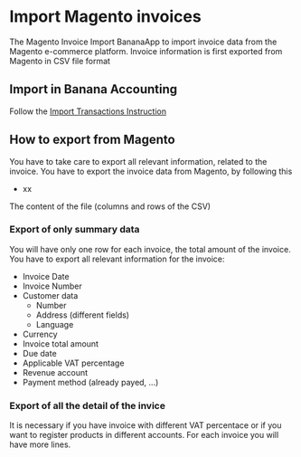 # Import Magento invoices
The Magento Invoice Import BananaApp to import invoice data from the Magento e-commerce platform.
Invoice information is first exported from Magento in CSV file format

## Import in Banana Accounting
Follow the [Import Transactions Instruction](https://www.banana.ch/doc9/en/node/3054)

## How to export from Magento 
You have to take care to export all relevant information, related to the invoice. 
You have to export the invoice data from Magento, by following this 
* xx

The content of the file (columns and rows of the CSV)

### Export of only summary data 
You will have only one row for each invoice, the total amount of the invoice.
You have to  export all relevant information for the invoice:
* Invoice Date
* Invoice Number
* Customer data
  * Number 
  * Address (different fields)
  * Language
* Currency
* Invoice total amount
* Due date
* Applicable VAT percentage
* Revenue account
* Payment method (already payed, ...)

### Export of all the detail of the invice
It is necessary if you have invoice with different VAT percentace or if you want to register products in different accounts.
For each invoice you will have more lines.  

